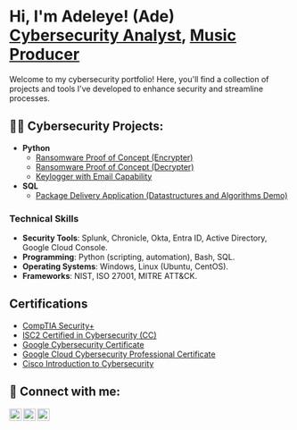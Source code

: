 <h1>Hi, I'm Adeleye! (Ade) <br/><a href="www.linkedin.com/in/adeleyeadekola">Cybersecurity Analyst</a>, <a href="http://www.youtube.com/@lames_tgm">Music Producer</a></h1>

Welcome to my cybersecurity portfolio! Here, you'll find a collection of projects and tools I've developed to enhance security and streamline processes.

<h2>👨‍💻 Cybersecurity Projects:</h2>

- <b>Python</b>
  - [Ransomware Proof of Concept (Encrypter)](https://github.com/joshmadakor1/EncrypterPOC)
  - [Ransomware Proof of Concept (Decrypter)](https://github.com/joshmadakor1/DecrypterPOC)
  - [Keylogger with Email Capability](https://github.com/joshmadakor1/Key-Logger-With-Email)
- <b>SQL</b>
  - [Package Delivery Application (Datastructures and Algorithms Demo)](https://github.com/joshmadakor1/Package-Delivery-Pathfinding-Algorithm)

### Technical Skills
- **Security Tools**: Splunk, Chronicle, Okta, Entra ID, Active Directory, Google Cloud Console.
- **Programming**: Python (scripting, automation), Bash, SQL.
- **Operating Systems**: Windows, Linux (Ubuntu, CentOS).
- **Frameworks**: NIST, ISO 27001, MITRE ATT&CK.

<h2>  Certifications</h2>

- [CompTIA Security+](https://www.credly.com/badges/00ecf6a7-591c-4972-8817-62aed171334d/linked_in_profile)
- [ISC2 Certified in Cybersecurity (CC)](https://www.credly.com/badges/39452cf6-715a-48c9-9030-491ba7102378/linked_in_profile)
- [Google Cybersecurity Certificate](https://coursera.org/share/0b5a31b9757e4e994f58b54eddd87c78)
- [Google Cloud Cybersecurity Professional Certificate](https://coursera.org/share/2ee4d06c3a8acf8b4f9538b411433fda)
- [Cisco Introduction to Cybersecurity](https://www.credly.com/badges/385a3e95-979d-4ddc-8a07-ba31e468b129/linked_in_profile)

<h2> 🤳 Connect with me:</h2>

[<img align="left" alt="JoshMadakor | YouTube" width="22px" src="https://cdn.jsdelivr.net/npm/simple-icons@v3/icons/youtube.svg" />][youtube]
[<img align="left" alt="JoshMadakor | LinkedIn" width="22px" src="https://cdn.jsdelivr.net/npm/simple-icons@v3/icons/linkedin.svg" />][linkedin]
[<img align="left" alt="JoshMadakor | Instagram" width="22px" src="https://cdn.jsdelivr.net/npm/simple-icons@v3/icons/instagram.svg" />][instagram]

[youtube]: https://www.youtube.com/@lames_tgm
[instagram]: https://www.instagram.com/lames_tgm/
[linkedin]: https://www.linkedin.com/in/adeleyeadekola/

<!--
**joshmadakor1/joshmadakor1** is a ✨ _special_ ✨ repository because its `README.md` (this file) appears on your GitHub profile.

Here are some ideas to get you started:

- 🔭 I’m currently working on ...
- 🌱 I’m currently learning ...
- 👯 I’m looking to collaborate on ...
- 🤔 I’m looking for help with ...
- 💬 Ask me about ...
- 📫 How to reach me: ...
- 😄 Pronouns: ...
- ⚡ Fun fact: ...
-->

